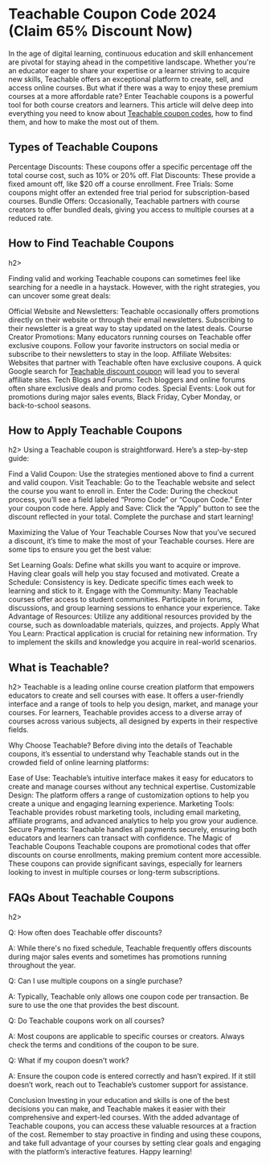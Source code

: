 <h1>Teachable Coupon Code 2024 (Claim 65% Discount Now)</h1>

In the age of digital learning, continuous education and skill enhancement are pivotal for staying ahead in the competitive landscape. Whether you're an educator eager to share your expertise or a learner striving to acquire new skills, Teachable offers an exceptional platform to create, sell, and access online courses. But what if there was a way to enjoy these premium courses at a more affordable rate? Enter Teachable coupons is a powerful tool for both course creators and learners. This article will delve deep into everything you need to know about <a href="https://www.linkedin.com/pulse/teachable-coupon-codes-discounts-2024-claim-65-off-now-vishwakarma-pergc">Teachable coupon codes</a>, how to find them, and how to make the most out of them.

<h2>Types of Teachable Coupons</h2>

Percentage Discounts: These coupons offer a specific percentage off the total course cost, such as 10% or 20% off.
Flat Discounts: These provide a fixed amount off, like $20 off a course enrollment.
Free Trials: Some coupons might offer an extended free trial period for subscription-based courses.
Bundle Offers: Occasionally, Teachable partners with course creators to offer bundled deals, giving you access to multiple courses at a reduced rate.

<h2>How to Find Teachable Coupons</h2>h2>

Finding valid and working Teachable coupons can sometimes feel like searching for a needle in a haystack. However, with the right strategies, you can uncover some great deals:

Official Website and Newsletters: Teachable occasionally offers promotions directly on their website or through their email newsletters. Subscribing to their newsletter is a great way to stay updated on the latest deals.
Course Creator Promotions: Many educators running courses on Teachable offer exclusive coupons. Follow your favorite instructors on social media or subscribe to their newsletters to stay in the loop.
Affiliate Websites: Websites that partner with Teachable often have exclusive coupons. A quick Google search for <a href="https://medium.com/@anil.27788/teachable-coupon-code-925478221c3f">Teachable discount coupon</a> will lead you to several affiliate sites.
Tech Blogs and Forums: Tech bloggers and online forums often share exclusive deals and promo codes.
Special Events: Look out for promotions during major sales events, Black Friday, Cyber Monday, or back-to-school seasons.

<h2>How to Apply Teachable Coupons</h2>h2>
Using a Teachable coupon is straightforward. Here’s a step-by-step guide:

Find a Valid Coupon: Use the strategies mentioned above to find a current and valid coupon.
Visit Teachable: Go to the Teachable website and select the course you want to enroll in.
Enter the Code: During the checkout process, you’ll see a field labeled “Promo Code” or “Coupon Code.” Enter your coupon code here.
Apply and Save: Click the “Apply” button to see the discount reflected in your total. Complete the purchase and start learning!

Maximizing the Value of Your Teachable Courses
Now that you’ve secured a discount, it’s time to make the most of your Teachable courses. Here are some tips to ensure you get the best value:

Set Learning Goals: Define what skills you want to acquire or improve. Having clear goals will help you stay focused and motivated.
Create a Schedule: Consistency is key. Dedicate specific times each week to learning and stick to it.
Engage with the Community: Many Teachable courses offer access to student communities. Participate in forums, discussions, and group learning sessions to enhance your experience.
Take Advantage of Resources: Utilize any additional resources provided by the course, such as downloadable materials, quizzes, and projects.
Apply What You Learn: Practical application is crucial for retaining new information. Try to implement the skills and knowledge you acquire in real-world scenarios.

<h2>What is Teachable?</h2>h2>
Teachable is a leading online course creation platform that empowers educators to create and sell courses with ease. It offers a user-friendly interface and a range of tools to help you design, market, and manage your courses. For learners, Teachable provides access to a diverse array of courses across various subjects, all designed by experts in their respective fields.

Why Choose Teachable?
Before diving into the details of Teachable coupons, it’s essential to understand why Teachable stands out in the crowded field of online learning platforms:

Ease of Use: Teachable’s intuitive interface makes it easy for educators to create and manage courses without any technical expertise.
Customizable Design: The platform offers a range of customization options to help you create a unique and engaging learning experience.
Marketing Tools: Teachable provides robust marketing tools, including email marketing, affiliate programs, and advanced analytics to help you grow your audience.
Secure Payments: Teachable handles all payments securely, ensuring both educators and learners can transact with confidence.
The Magic of Teachable Coupons
Teachable coupons are promotional codes that offer discounts on course enrollments, making premium content more accessible. These coupons can provide significant savings, especially for learners looking to invest in multiple courses or long-term subscriptions.

<h2>FAQs About Teachable Coupons</h2>h2>

Q: How often does Teachable offer discounts?

A: While there's no fixed schedule, Teachable frequently offers discounts during major sales events and sometimes has promotions running throughout the year.

Q: Can I use multiple coupons on a single purchase?

A: Typically, Teachable only allows one coupon code per transaction. Be sure to use the one that provides the best discount.

Q: Do Teachable coupons work on all courses?

A: Most coupons are applicable to specific courses or creators. Always check the terms and conditions of the coupon to be sure.

Q: What if my coupon doesn’t work?

A: Ensure the coupon code is entered correctly and hasn’t expired. If it still doesn’t work, reach out to Teachable’s customer support for assistance.

Conclusion
Investing in your education and skills is one of the best decisions you can make, and Teachable makes it easier with their comprehensive and expert-led courses. With the added advantage of Teachable coupons, you can access these valuable resources at a fraction of the cost. Remember to stay proactive in finding and using these coupons, and take full advantage of your courses by setting clear goals and engaging with the platform’s interactive features. Happy learning!

